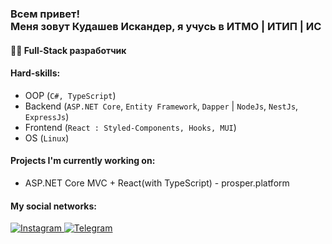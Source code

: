 ### <h3 align="left">Всем привет!<br/> Меня зовут Кудашев Искандер, я учусь в ИТМО | ИТИП | ИС</h3>

#### 👨‍🎓 Full-Stack разработчик

#### Hard-skills:
   - OOP (`C#, TypeScript`)
   - Backend (`ASP.NET Core`, `Entity Framework`, `Dapper` | `NodeJs`, `NestJs`, `ExpressJs`)
   - Frontend (`React : Styled-Components, Hooks, MUI`)
   - OS (`Linux`)


#### Projects I'm currently working on:
   - ASP.NET Core MVC + React(with TypeScript) - prosper.platform


 
#### My social networks:

<a href="https://www.instagram.com/_faggod_/">
   <img top="0" src="https://img.shields.io/badge/instagram-%23E4405F.svg?style=for-the-badge&logo=Instagram&logoColor=white" alt="Instagram" target="_blank" margin-left="10px">
<a href="https://t.me/faggod">
   <img top="0" src="https://img.shields.io/badge/Telegram-2CA5E0?style=for-the-badge&logo=telegram&logoColor=white" alt="Telegram" target="_blank" margin-left="10px">

